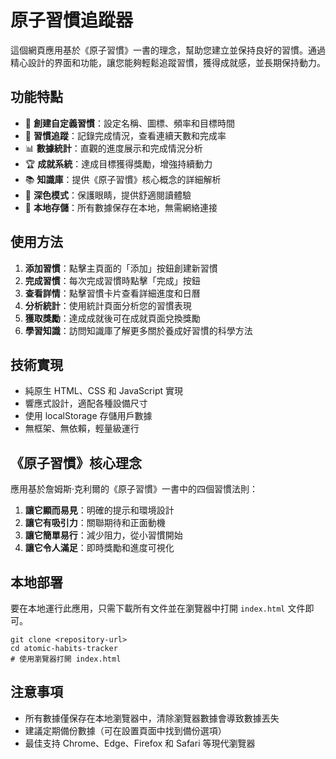 # 原子習慣追蹤器

這個網頁應用基於《原子習慣》一書的理念，幫助您建立並保持良好的習慣。通過精心設計的界面和功能，讓您能夠輕鬆追蹤習慣，獲得成就感，並長期保持動力。

## 功能特點

- 📝 **創建自定義習慣**：設定名稱、圖標、頻率和目標時間
- 🔄 **習慣追蹤**：記錄完成情況，查看連續天數和完成率
- 📊 **數據統計**：直觀的進度展示和完成情況分析
- 🏆 **成就系統**：達成目標獲得獎勵，增強持續動力
- 📚 **知識庫**：提供《原子習慣》核心概念的詳細解析
- 🌙 **深色模式**：保護眼睛，提供舒適閱讀體驗
- 💾 **本地存儲**：所有數據保存在本地，無需網絡連接

## 使用方法

1. **添加習慣**：點擊主頁面的「添加」按鈕創建新習慣
2. **完成習慣**：每次完成習慣時點擊「完成」按鈕
3. **查看詳情**：點擊習慣卡片查看詳細進度和日曆
4. **分析統計**：使用統計頁面分析您的習慣表現
5. **獲取獎勵**：達成成就後可在成就頁面兌換獎勵
6. **學習知識**：訪問知識庫了解更多關於養成好習慣的科學方法

## 技術實現

- 純原生 HTML、CSS 和 JavaScript 實現
- 響應式設計，適配各種設備尺寸
- 使用 localStorage 存儲用戶數據
- 無框架、無依賴，輕量級運行

## 《原子習慣》核心理念

應用基於詹姆斯·克利爾的《原子習慣》一書中的四個習慣法則：

1. **讓它顯而易見**：明確的提示和環境設計
2. **讓它有吸引力**：關聯期待和正面動機
3. **讓它簡單易行**：減少阻力，從小習慣開始
4. **讓它令人滿足**：即時獎勵和進度可視化

## 本地部署

要在本地運行此應用，只需下載所有文件並在瀏覽器中打開 `index.html` 文件即可。

```
git clone <repository-url>
cd atomic-habits-tracker
# 使用瀏覽器打開 index.html
```

## 注意事項

- 所有數據僅保存在本地瀏覽器中，清除瀏覽器數據會導致數據丟失
- 建議定期備份數據（可在設置頁面中找到備份選項）
- 最佳支持 Chrome、Edge、Firefox 和 Safari 等現代瀏覽器 